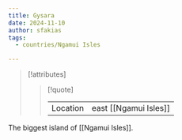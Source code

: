 ```yaml
---
title: Gysara
date: 2024-11-10
author: sfakias
tags:
  - countries/Ngamui Isles

---
```

> [!attributes]
> 
> > [!quote]
> >
> > | | |
> > | --- | --- |
> > | Location | east [[Ngamui Isles]] |

The biggest island of [[Ngamui Isles]].